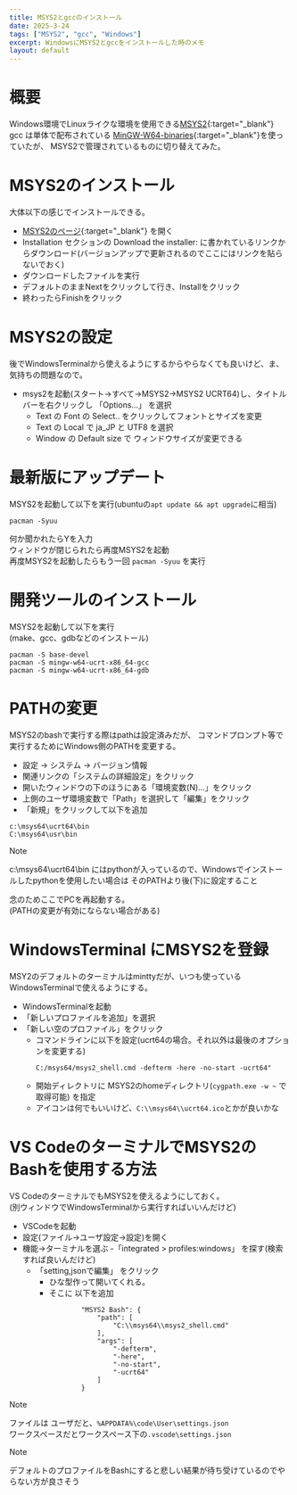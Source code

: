 ```yaml
---
title: MSYS2とgccのインストール
date: 2025-3-24
tags: ["MSYS2", "gcc", "Windows"]
excerpt: WindowsにMSYS2とgccをインストールした時のメモ
layout: default
---
```


# 概要
Windows環境でLinuxライクな環境を使用できる[MSYS2](https://www.msys2.org/){:target="_blank"}  
gcc は単体で配布されている [MinGW-W64-binaries](https://github.com/niXman/mingw-builds-binaries/releases){:target="_blank"}を使っていたが、
MSYS2で管理されているものに切り替えてみた。  


# MSYS2のインストール
大体以下の感じでインストールできる。  
- [MSYS2のページ](https://www.msys2.org/){:target="_blank"} を開く
- Installation セクションの Download the installer: に書かれているリンクからダウンロード(バージョンアップで更新されるのでここにはリンクを貼らないでおく)
- ダウンロードしたファイルを実行
- デフォルトのままNextをクリックして行き、Installをクリック
- 終わったらFinishをクリック

# MSYS2の設定
後でWindowsTerminalから使えるようにするからやらなくても良いけど、ま、気持ちの問題なので。  
- msys2を起動(スタート→すべて→MSYS2→MSYS2 UCRT64)し、タイトルバーを右クリックし 「Options...」 を選択
  - Text の Font の Select.. をクリックしてフォントとサイズを変更
  - Text の Local で ja_JP と UTF8 を選択
  - Window の Default size で ウィンドウサイズが変更できる
    

# 最新版にアップデート
MSYS2を起動して以下を実行(ubuntuの``apt update && apt upgrade``に相当)  
```
pacman -Syuu
```

何か聞かれたらYを入力  
ウィンドウが閉じられたら再度MSYS2を起動  
再度MSYS2を起動したらもう一回 ``pacman -Syuu`` を実行  


# 開発ツールのインストール
MSYS2を起動して以下を実行  
(make、gcc、gdbなどのインストール)  
```
pacman -S base-devel
pacman -S mingw-w64-ucrt-x86_64-gcc
pacman -S mingw-w64-ucrt-x86_64-gdb
```

# PATHの変更
MSYS2のbashで実行する際はpathは設定済みだが、
コマンドプロンプト等で実行するためにWindows側のPATHを変更する。  

- 設定 → システム → バージョン情報 
- 関連リンクの「システムの詳細設定」をクリック
- 開いたウィンドウの下のほうにある「環境変数(N)...」をクリック
- 上側のユーザ環境変数で「Path」を選択して「編集」をクリック
- 「新規」をクリックして以下を追加
```
c:\msys64\ucrt64\bin
C:\msys64\usr\bin
```
>[!NOTE]
> c:\msys64\ucrt64\bin にはpythonが入っているので、Windowsでインストールしたpythonを使用したい場合は
> そのPATHより後(下)に設定すること

念のためここでPCを再起動する。  
(PATHの変更が有効にならない場合がある)  

# WindowsTerminal にMSYS2を登録
MSY2のデフォルトのターミナルはminttyだが、いつも使っているWindowsTerminalで使えるようにする。  
- WindowsTerminalを起動
- 「新しいプロファイルを追加」を選択
- 「新しい空のプロファイル」をクリック
  - コマンドラインに以下を設定(ucrt64の場合。それ以外は最後のオプションを変更する)
    ```
    C:/msys64/msys2_shell.cmd -defterm -here -no-start -ucrt64"  
    ```
  - 開始ディレクトリに MSYS2のhomeディレクトリ(``cygpath.exe -w ~`` で取得可能) を指定  
  - アイコンは何でもいいけど、``C:\\msys64\\ucrt64.ico``とかが良いかな  




# VS CodeのターミナルでMSYS2のBashを使用する方法
VS CodeのターミナルでもMSYS2を使えるようにしておく。  
(別ウィンドウでWindowsTerminalから実行すればいいんだけど)  

- VSCodeを起動
- 設定(ファイル→ユーザ設定→設定)を開く
- 機能→ターミナルを選ぶ
  -「integrated > profiles:windows」 を探す(検索すれば良いんだけど)  
  - 「setting,jsonで編集」 をクリック  
    - ひな型作って開いてくれる。  
    - そこに 以下を追加  
        ```
                "MSYS2 Bash": {
                    "path": [
                        "C:\\msys64\\msys2_shell.cmd"
                    ],
                    "args": [
                        "-defterm",
                        "-here",
                        "-no-start",
                        "-ucrt64"
                    ]
                }
        ```

>[!NOTE]
> ファイルは ユーザだと、``%APPDATA%\code\User\settings.json``  
> ワークスペースだとワークスペース下の``.vscode\settings.json``  


>[!NOTE]
> デフォルトのプロファイルをBashにすると悲しい結果が待ち受けているのでやらない方が良さそう

